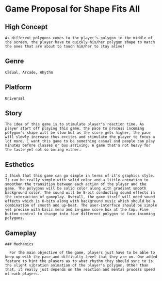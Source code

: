 # Game Proposal for Shape Fits All

  ## High Concept
    
    As different polygons comes to the player's polygon in the middle of the screen, the player have to quickly his/her polygon shape to match the ones that are about to touch him/her to stay alive!

  ## Genre
    
    Casual, Arcade, Rhythm

  ## Platform
    
    Universal
  
  ## Story
    
    The idea of this game is to stimulate player's reaction time. As player start off playing this game, the pace to process incoming polygon's shape will be slow but as the score gets higher, the pace will slowly increase thus excites and stimulate the player to focus a lot more. I want this game to be something casual and people can play minutes before classes or bus arriving. A game that's not heavy for the taste yet not so boring either.
    
  ## Esthetics
  
    I think that this game can go simple in terms of it's graphics style. It can be really simple with solid color and a little animation to smoothen the transition between each action of the player and the game. The polygons will be solid color along with gradiant smooth background color. The sound will be 8-bit conducting sound effects in the interaction of gameplay. Overall, the game itself will need sound effects which is 8-bits along with background music which should be a combination of smooth and up-beat. The user-interface should be simple yet precise with basic menu and in-game score box at the top. Five button control to change into four different polygon to face incoming polygons.
    
  ## Gameplay
  
    ### Mechanics
    
      For the main objective of the game, players just have to be able to keep up with the pace and difficulty level that they are on. One added feature to hint the players as to what rhythm they should sync to is the slight vibration animation of the player's polygon. Other than that, it really just depends on the reaction and mental process speed of each players.
      
